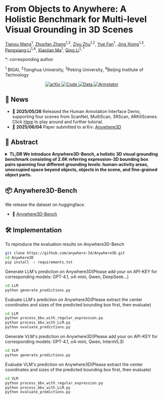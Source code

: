 # From Objects to Anywhere: A Holistic Benchmark for Multi-level Visual Grounding in 3D Scenes
[Tianxu Wang](https://github.com/TXWang98)<sup>1</sup>, [Zhuofan Zhang](https://github.com/zfzhang-thu)<sup>1,2</sup>, [Ziyu Zhu](https://github.com/zhuziyu-edward)<sup>1,2</sup>, [Yue Fan](https://github.com/YueFan1014)<sup>1</sup>, [Jing Xiong](https://github.com/Aurora-Xiong/)<sup>1,3</sup>, [Pengxiang Li](https://github.com/Pengxiang-Li)<sup>1,4</sup>, [Xiaojian Ma](https://jeasinema.github.io/)<sup>1</sup>, [Qing Li](https://liqing.io/)<sup>1, *</sup>

*: corresponding author

<sup>1</sup> BIGAI, <sup>2</sup>Tsinghua University, <sup>3</sup>Peking University, <sup>4</sup>Beijing Institute of Technology


<p align="center">
  <a href="https://arxiv.org/abs/2506.04897">
    <img src="https://img.shields.io/badge/arXiv-✏️-black?style=for-the-badge&logoColor=white" alt="arXiv">
  </a>
  <a href="https://github.com/anywhere-3d/Anywhere3D">
    <img src="https://img.shields.io/badge/Code-GitHub-black?style=for-the-badge&logo=github&logoColor=white" alt="Code">
  </a>
  <a href="https://huggingface.co/datasets/txwang98/Anywhere3D">
    <img src="https://img.shields.io/badge/Data-database-black?style=for-the-badge&logo=postgresql&logoColor=white" alt="Data">
  </a>
  <a href="https://anywhere3d-viewer-webpage.onrender.com/apps/meshviewer/datasetname=arkitscene_valid&scene_id=scene0004_00">
    <img src="https://img.shields.io/badge/Annotator-interface-black?style=for-the-badge&logo=visual-studio-code&logoColor=white" alt="Annotator">
  </a>
</p>


## 📰 News

- 📅 **2025/05/26** Released the Human Annotation Interface Demo, supporting four scenes from ScanNet, MultiScan, 3RScan, ARKitScenes. Click [Here](https://anywhere3d-viewer-webpage.onrender.com/apps/meshviewer/datasetname=arkitscene_valid&scene_id=scene0004_00) to play around and further tutorial.
- 📄 **2025/06/04** Paper submitted to arXiv: [Anywhere3D](https://arxiv.org/abs/2506.04897)



## 🧠 Abstract
<details>
<summary><strong>TL;DR We introduce Anywhere3D-Bench, a holistic 3D visual grounding benchmark consisting of 2.6K referring expression-3D bounding box pairs spanning four different grounding levels: human-activity areas, unoccupied space beyond objects, objects in the scene, and fine-grained object parts.</strong></summary>

3D visual grounding has made notable progress in localizing objects within complex 3D scenes. However, grounding referring expressions beyond objects in 3D scenes remains unexplored. In this paper, we introduce Anywhere3D-Bench, a holistic 3D visual grounding benchmark consisting of 2,632 referring expression-3D bounding box pairs spanning four different grounding levels: human-activity areas, unoccupied space beyond objects, objects in the scene, and fine-grained object parts. We assess a range of state-of-the-art 3D visual grounding methods alongside large language models (LLMs) and multimodal LLMs (MLLMs) on Anywhere3D-Bench. Experimental results reveal that space-level and part-level visual grounding pose the greatest challenges: space-level tasks require a more comprehensive spatial reasoning ability, for example, modeling distances and spatial relations within 3D space, while part-level tasks demand fine-grained perception of object composition. Even the best performance model, OpenAI o4-mini, achieves only 23.57% accuracy on space-level tasks and 33.94% on part-level tasks, significantly lower than its performance on area-level and object-level tasks. These findings underscore a critical gap in current models' capacity to understand and reason about 3D scene beyond object-level semantics.

</details>

## 📦 Anywhere3D-Bench

We release the dataset on huggingface.

- 🔗 [Anywhere3D-Bench](https://huggingface.co/datasets/txwang98/Anywhere3D)


## 🛠️ Implementation

To reproduce the evaluation results on Anywhere3D-Bench

```bash
git clone https://github.com/anywhere-3d/Anywhere3D.git
cd Anywhere3D
pip install -r requirements.txt
```

Generate LLM's prediction on Anywhere3D(Please add your on API-KEY for corresponding models: GPT-4.1, o4-mini, Qwen, DeepSeek...)
```bash
cd LLM
python generate_predictions.py
```

Evaluate LLM's prediction on Anywhere3D(Please extract the center coordinates and sizes of the predicted bounding box first, then evaluate)
```bash
cd LLM
python process_bbx_with_regular_expression.py
python process_bbx_with_LLM.py
python evaluate_predictions.py
```

Generate VLM's prediction on Anywhere3D(Please add your on API-KEY for corresponding models: GPT-4.1, o4-mini, Qwen, InternVL3)
```bash
cd VLM
python generate_predictions.py
```

Evaluate VLM's prediction on Anywhere3D(Please extract the center coordinates and sizes of the predicted bounding box first, then evaluate)
```bash
cd VLM
python process_bbx_with_regular_expression.py
python process_bbx_with_LLM.py
python evaluate_predictions.py
```
